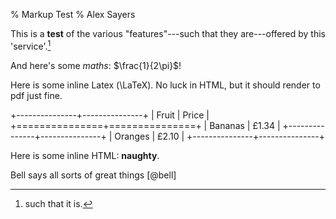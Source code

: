 % Markup Test
% Alex Sayers

This is a **test** of the various "features"---such that they are---offered by this 'service'.[^1]

And here's some *maths*: $\frac{1}{2\pi}$! 

Here is some inline Latex (\LaTeX). No luck in HTML, but it should render to pdf just fine.

+---------------+---------------+
| Fruit         | Price         |
+===============+===============+
| Bananas       | £1.34         |
+---------------+---------------+
| Oranges       | £2.10         |
+---------------+---------------+

Here is some inline HTML: <b>naughty</b>.


Bell says all sorts of great things [@bell]


[^1]: such that it is.
